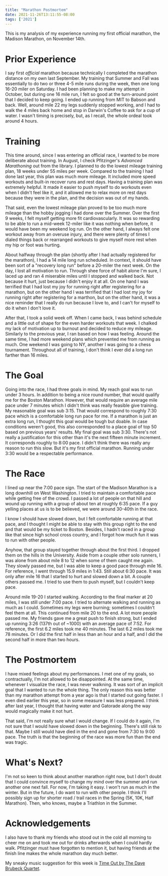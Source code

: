 ```yaml
---
title: "Marathon Postmortem"
date: 2021-11-26T13:11:55-08:00
tags: ['2021']
---
```


This is my analysis of my experience running my first official marathon, the Madison Marathon, on November 14th.

# Prior Experience

I say first *official* marathon because technically I completed the marathon distance on my own last September.
My training that Summer and Fall was essentially to do two or three 4-5 mile runs during the week, then one long 16-20 miler on Saturday.
I had been planning to make my attempt in October, but during one 16 mile run, I felt so good at the turn-around point that I decided to keep going.
I ended up running from MIT to Babson and back.
Well, around mile 22 my legs suddenly stopped working, and I had to walk the 4 miles back home and stop in Darwin's Coffee to ask for a cup of water.
I wasn't timing is precisely, but, as I recall, the whole ordeal took around 4 hours.

# Training

This time around, since I was entering an official race, I wanted to be more deliberate about training.
In August, I check Pfitzinger's *Advanced Marathoning* out from the library.
I planned to do the lowest mileage training plan, 18 weeks under 55 miles per week.
Compared to the training I had done last year, this plan was much more mileage.
It included more speed workouts and built-in recover runs and rest days.
Having a training plan was extremely helpful.
It made it easier to push myself to do workouts even when I didn't feel like it, and it allowed me to relax more on rest days because they were in the plan, and the decision was out of my hands.

That said, even the lowest mileage plan proved to be too much more mileage than the hobby jogging I had done over the Summer.
Over the first 9 weeks, I felt myself getting more fit cardiovascularly.
It was so rewarding to be able to run a mid-week 12-miler like it was nothing when before, it would have been my weekend log run.
On the other hand, I always felt one workout away from an overuse injury, and there were plenty of times I dialed things back or rearranged workouts to give myself more rest when my hip or foot was hurting.

About halfway through the plan (shortly after I had actually registered for the marathon), I had a 14 mile long run scheduled.
In context, it should have been sort of a "recovery long run" before a 20-miler the next week.
On the day, I lost all motivation to run.
Through shee force of habit alone I'm sure, I laced up and ran 4 miserable miles until I stopped and walked back.
Not because it hurt, just because I didn't enjoy it at all.
On one hand I was terrified that I had lost my joy for running right after registering for a marathon, but on the other hand I was terrified that I had lost my joy for running right after registering for a marthon, but on the other hand, it was a nice reminder that I really do run because I love to, and I can't for myself to do it when I don't love it.

After that, I took a solid week off.
When I came back, I was behind schedule and a little out of shape for the even harder workouts that week.
I chalked my lack of motivation up to burnout and decided to reduce my mileage.
Similarly to the previous year, I ran based on how I was feeling.
Around the same time, I had more weekend plans which prevented me from running as much.
One weekend I was going to NY, another I was going to a chess tournament.
Throughout all of training, I don't think I ever did a long run farther than 16 miles.

# The Goal

Going into the race, I had three goals in mind.
My reach goal was to run under 3 hours.
In addition to being a nice round number, that would qualify me for the Boston Marathon.
However, that would require an average mile pace under 7 minutes which I didn't think was really feasible give training.
My reasonable goal was sub 3:15.
That would correspond to roughly 7:30 pace which is a comfortable long run pace for me.
If a marathon is just an extra long run, I thought this goal would be tough but doable.
In case conditions weren't good, this also corresponded to a place goal of top 50 based on previous years' results.
My final goal was sub 3:30.
There's not really a justification for this other than it's the next fifteen minute increment.
It corresponds roughly to 8:00 pace.
I didn't think there was really any reason to run this slow.
But it's my first official marathon.
Running under 3:30 would be a respectable performance.

# The Race

I lined up near the 7:00 pace sign.
The start of the Madison Marathon is a long downhill on West Washington.
I tried to maintain a comfortable pace while getting free of the crowd.
I passed a lot of people on that hill and wound up running with a group of about ten at roughly 6:35 pace.
If a guy yelling places at us is to be believed, we were around 30-40th in the race.

I know I should have slowed down, but I felt comfortable running at that pace, and I thought I might be able to stay with this group right to the end and that would be my ticket to Boston.
Besides, I hadn't raced in a group like that since high school cross country, and I forgot how much fun it was to run with other people.

Anyhow, that group stayed together through about the first third.
I dropped them on the hills in the University.
Aside from a couple other solo runners, I was alone from about mile 8 to 12 when some of them caught me again.
They slowly passed me, but I was able to keep a good pace through mile 16.
For reference, I went through 15.9 miles in 1:43.
Still about 6:30 pace.
It was only after mile 16 that I started to hurt and slowed down a bit.
A couple others passed me.
I tried to use them to push myself, but I couldn't keep pace.

Around mile 19-20 I started walking.
According to the final marker at 20 miles, I was still under 7:00 pace.
I tried to alternate walking and running as much as I could.
Sometimes my legs were burning; sometimes I couldn't feel them at all.
This continued from mile 20 to the end.
A lot more people passed me.
My friends gave me a great push to finish strong, but I ended up running 3:26 (137th out of ~1000) with an average pace of 7:52.
For reference, the first 6.2 miles took me 40 minutes.
The last 6.2 miles took me 78 minutes.
Or I did the first half in less than an hour and a half, and I did the second half in more than two hours.

# The Postmortem

I have mixed feelings about my performances.
I met one of my goals, so contractually, I'm not allowed to be disappointed.
At the same time, whenever I visualize the race, I was never walkning.
It was sort of an implicit goal that I wanted to run the whole thing.
The only reason this was better than my marathon attempt from a year ago is that I started out going faster.
I even died earlier this year, so in some measure I was less prepared.
I think after last year, I thought that having water and Gatorade along the way would magically make it not hurt.

That said, I'm not really sure what I would change.
If I could do it again, I'm not sure that I would have slowed down in the beginning.
There's still risk to that.
Maybe I still would have died in the end and gone from 7:30 to 9:00 pace.
The truth is that the beginning of the race was more fun than the end was tragic.

# What's Next?

I'm not so keen to think about another marathon right now, but I don't doubt that I could convince myself to change my mind over the summer and run another one next fall.
For now, I'm taking it easy.
I won't run as much in the winter.
But in the future, I do want to run with other people.
I think I'll possibly sign up for shorter road / trail races in the Spring (5K, 10K, Half Marathon).
Then, who knows, maybe a Triathlon in the Summer.

# Acknowledgements

I also have to thank my friends who stood out in the cold all morning to cheer me on and took me out for drinks afterwards when I could hardly walk.
Pfitzinger must have forgotten to mention it, but having friends at the finish line makes the whole marathon day much better.

My sneaky music suggestion for this week is [Time Out by The Dave Brubeck Quartet](https://open.spotify.com/album/0nTTEAhCZsbbeplyDMIFuA?si=caa8deaad71e4572).

